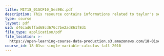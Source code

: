 ```yaml
---
title: MIT18_01SCF10_Ses98c.pdf
description: This resource contains informations related to taylor's series.
type: course
layout: pdf
uid: d46cad6ffad68cd670c7be2ad861f8d1
file_type: application/pdf
file_location: >-
  https://open-learning-course-data-production.s3.amazonaws.com/18-01sc-single-variable-calculus-fall-2010/d46cad6ffad68cd670c7be2ad861f8d1_MIT18_01SCF10_Ses98c.pdf
course_id: 18-01sc-single-variable-calculus-fall-2010
---
```

